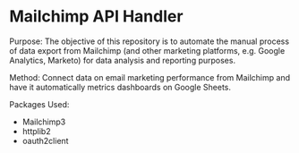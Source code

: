# Mailchimp API Handler

Purpose: The objective of this repository is to automate the manual process of data export from Mailchimp (and other marketing platforms, e.g. Google Analytics, Marketo) for data analysis and reporting purposes.

Method: Connect data on email marketing performance from Mailchimp and have it automatically metrics dashboards on Google Sheets. 

Packages Used:
- Mailchimp3
- httplib2
- oauth2client
